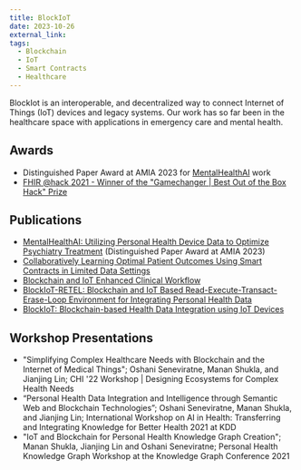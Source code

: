 ```yaml
---
title: BlockIoT
date: 2023-10-26
external_link: 
tags:
  - Blockchain
  - IoT
  - Smart Contracts
  - Healthcare
---
```


BlockIot is an interoperable, and decentralized way to connect Internet of Things (IoT) devices and legacy systems. Our work has so far been in the healthcare space with applications in emergency care and mental health.

## Awards

- Distinguished Paper Award at AMIA 2023 for [MentalHealthAI](/publications/shukla-2023-mental-health-ai) work
- [FHIR @hack 2021 - Winner of the "Gamechanger | Best Out of the Box Hack" Prize](https://devpost.com/software/emsights)

## Publications

- [MentalHealthAI: Utilizing Personal Health Device Data to Optimize Psychiatry Treatment](/publications/shukla-2023-mental-health-ai) (Distinguished Paper Award at AMIA 2023)
- [Collaboratively Learning Optimal Patient Outcomes Using Smart Contracts
in Limited Data Settings](/publications/shukla-2022-collaboratively)
- [Blockchain and IoT Enhanced Clinical Workflow](/publications/shukla-2022-blockchain)
- [BlockIoT-RETEL: Blockchain and IoT Based Read-Execute-Transact-Erase-Loop
  Environment for Integrating Personal Health Data](/publications/shukla-2021-blockiotretel)
- [BlockIoT: Blockchain-based Health Data Integration using IoT Devices](/publications/shukla-2021-blockiot)

## Workshop Presentations

- "Simplifying Complex Healthcare Needs with Blockchain and the Internet of Medical Things"; Oshani Seneviratne, Manan Shukla, and Jianjing Lin; CHI '22 Workshop | Designing Ecosystems for Complex Health Needs
- “Personal Health Data Integration and Intelligence through Semantic Web and Blockchain Technologies”; Oshani Seneviratne, Manan Shukla, and Jianjing Lin; International Workshop on AI in Health: Transferring and Integrating Knowledge for Better Health 2021 at KDD
- "IoT and Blockchain for Personal Health Knowledge Graph Creation"; Manan Shukla, Jianjing Lin and Oshani Seneviratne; Personal Health Knowledge Graph Workshop at the Knowledge Graph Conference 2021
